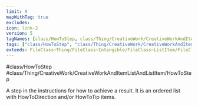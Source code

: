 ```yaml
---
limit: 9
mapWithTag: true
excludes:
icon: link-2
version: 5
tagNames: [class/HowToStep, class/Thing/CreativeWork/CreativeWorkAndItemListAndListItem/HowToStep, schema-org/HowToStep]
tags: ["class/HowToStep", "class/Thing/CreativeWork/CreativeWorkAndItemListAndListItem/HowToStep"]
extends: FileClass~Thing/FileClass~Intangible/FileClass~ListItem/FileClass~CreativeWorkAndItemListAndListItem
---
```


#class/HowToStep
#class/Thing/CreativeWork/CreativeWorkAndItemListAndListItem/HowToStep


A step in the instructions for how to achieve a result. It is an ordered list with HowToDirection and/or HowToTip items.

